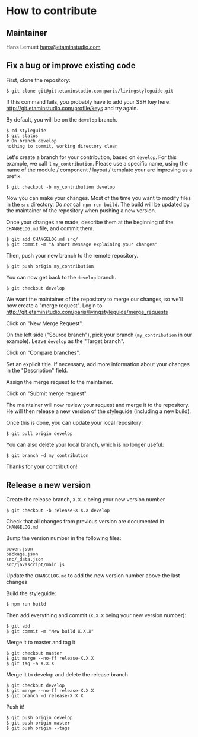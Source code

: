 # How to contribute

## Maintainer

Hans Lemuet <hans@etaminstudio.com>

## Fix a bug or improve existing code

First, clone the repository:

    $ git clone git@git.etaminstudio.com:paris/livingstyleguide.git

If this command fails, you probably have to add your SSH key here: http://git.etaminstudio.com/profile/keys and try again.

By default, you will be on the `develop` branch.

    $ cd styleguide
    $ git status
    # On branch develop
    nothing to commit, working directory clean

Let's create a branch for your contribution, based on `develop`.
For this example, we call it `my_contribution`. Please use a specific name, using the name of the module / component / layout / template your are improving as a prefix.

    $ git checkout -b my_contribution develop

Now you can make your changes. Most of the time you want to modify files in the `src` directory.
Do *not* call `npm run build`. The build will be updated by the maintainer of the repository when pushing a new version.

Once your changes are made, describe them at the beginning of the `CHANGELOG.md` file, and commit them.

    $ git add CHANGELOG.md src/
    $ git commit -m "A short message explaining your changes"

Then, push your new branch to the remote repository.

    $ git push origin my_contribution

You can now get back to the `develop` branch.

    $ git checkout develop

We want the maintainer of the repository to merge our changes, so we'll now create a "merge request".
Login to http://git.etaminstudio.com/paris/livingstyleguide/merge_requests

Click on "New Merge Request".

On the left side ("Source branch"), pick your branch (`my_contribution` in our example). Leave `develop` as the "Target branch".

Click on "Compare branches".

Set an explicit title. If necessary, add more information about your changes in the "Description" field.

Assign the merge request to the maintainer.

Click on "Submit merge request".

The maintainer will now review your request and merge it to the repository. He will then release a new version of the styleguide (including a new build).

Once this is done, you can update your local repository:

    $ git pull origin develop

You can also delete your local branch, which is no longer useful:

    $ git branch -d my_contribution

Thanks for your contribution!

## Release a new version

Create the release branch, `X.X.X` being your new version number

    $ git checkout -b release-X.X.X develop

Check that all changes from previous version are documented in `CHANGELOG.md`

Bump the version number in the following files:

    bower.json
    package.json
    src/_data.json
    src/javascript/main.js

Update the `CHANGELOG.md` to add the new version number above the last changes

Build the styleguide:

    $ npm run build

Then add everything and commit (`X.X.X` being your new version number):

    $ git add .
    $ git commit -m "New build X.X.X"

Merge it to master and tag it

    $ git checkout master
    $ git merge --no-ff release-X.X.X
    $ git tag -a X.X.X

Merge it to develop and delete the release branch

    $ git checkout develop
    $ git merge --no-ff release-X.X.X
    $ git branch -d release-X.X.X

Push it!

    $ git push origin develop
    $ git push origin master
    $ git push origin --tags
